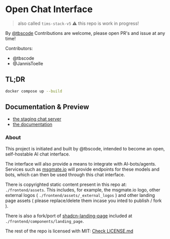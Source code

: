 # Open Chat Interface

> also called `tims-stack-v5` :warning: this repo is work in progress!

By [@tbscode](https://github.com/tbscode/)
Contributions are welcome, please open PR's and issue at any time!

Contributors:
- @tbscode
- @JannisToelle


## TL;DR

```bash
docker compose up --build
```

## Documentation & Preview

- [the staging chat server](https://staging-open-chat.msgmate.io/)
- [the documentation](https://tbscode.github.io/django-vike-chat/docs)

### About

This project is initiated and built by @tbscode, intended to become an open, self-hostable AI chat interface.

The interface will also provide a means to integrate with AI-bots/agents. Services such as [msgmate.io](https://msgmate.io) will provide endpoints for these models and bots, which can then be used through this chat interface.

There is copyrighted static content present in this repo at: `./frontend/assets`. This includes, for example, the msgmate.io logo, other external logos ( `./frontend/assets/_external_logos` ) and other landing page assets ( please replace/delete them incase you inted to publish / fork ).

There is also a fork/port of [shadcn-landing-page](https://github.com/leoMirandaa/shadcn-landing-page/tree/main) included at `./frontend/components/landing_page`.

The rest of the repo is licensed with MIT: [Check LICENSE.md](./LICENSE.md)